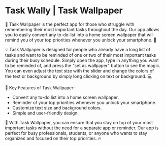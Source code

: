 # Task Wally | Task Wallpaper
📝 Task Wallpaper is the perfect app for those who struggle with remembering their most important tasks throughout the day. Our app allows you to easily convert any to-do list into a home screen wallpaper that will remind you of your top priorities whenever you unlock your smartphone. 🌟

💡 Task Wallpaper is designed for people who already have a long list of tasks and want to be reminded of one or two of their most important tasks during their busy schedule. Simply open the app, type in anything you want to be reminded of, and press the "set as wallpaper" button to see the magic. You can even adjust the text size with the slider and change the colors of the text or background by simply long clicking on text or background. 💻

🔎 Key Features of Task Wallpaper:

- Convert any to-do list into a home screen wallpaper.
- Reminder of your top priorities whenever you unlock your smartphone.
- Customize text size and background colors.
- Simple and user-friendly design.

🌟 With Task Wallpaper, you can ensure that you stay on top of your most important tasks without the need for a separate app or reminder. Our app is perfect for busy professionals, students, or anyone who wants to stay organized and focused on their top priorities. 🔥
